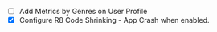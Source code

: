 - [ ] Add Metrics by Genres on User Profile
- [X] Configure R8 Code Shrinking - App Crash when enabled.